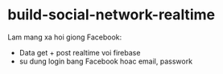 # build-social-network-realtime

Lam mang xa hoi giong Facebook:
- Data get + post realtime voi firebase
- su dung login bang Facebook hoac email, passwork

